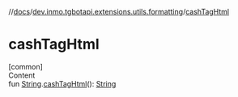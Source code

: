 //[docs](../../index.md)/[dev.inmo.tgbotapi.extensions.utils.formatting](index.md)/[cashTagHtml](cash-tag-html.md)



# cashTagHtml  
[common]  
Content  
fun [String](https://kotlinlang.org/api/latest/jvm/stdlib/kotlin/-string/index.html).[cashTagHtml](cash-tag-html.md)(): [String](https://kotlinlang.org/api/latest/jvm/stdlib/kotlin/-string/index.html)  



